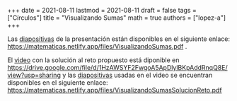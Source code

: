 +++
date      = 2021-08-11
lastmod   = 2021-08-11
draft     = false
tags      = ["Círculos"]
title     = "Visualizando Sumas"
math      = true
authors   = ["lopez-a"]
+++

Las [diapositivas](https://matematicas.netlify.app/files/VisualizandoSumas.pdf) de la presentación están disponibles en el siguiente enlace: https://matematicas.netlify.app/files/VisualizandoSumas.pdf . 

El [video](https://drive.google.com/file/d/1HzAWSYF2FwgoA5ApDlylBKpAddRnqQ8E/view?usp=sharing) con la solución al reto propuesto está diponible en https://drive.google.com/file/d/1HzAWSYF2FwgoA5ApDlylBKpAddRnqQ8E/view?usp=sharing y las [diapositivas](https://matematicas.netlify.app/files/VisualizandoSumasSolucionReto.pdf) usadas en el video se encuentran disponibles en el siguiente enlace: https://matematicas.netlify.app/files/VisualizandoSumasSolucionReto.pdf


